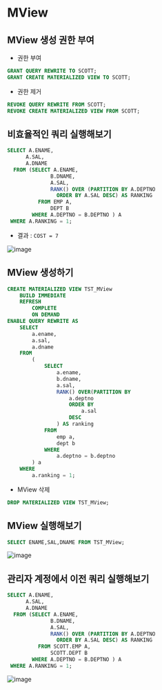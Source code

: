 # MView


## MView 생성 권한 부여

- 권한 부여

```SQL
GRANT QUERY REWRITE TO SCOTT;
GRANT CREATE MATERIALIZED VIEW TO SCOTT;
```


- 권한 제거

```sql
REVOKE QUERY REWRITE FROM SCOTT;
REVOKE CREATE MATERIALIZED VIEW FROM SCOTT;
```



## 비효율적인 쿼리 실행해보기

```SQL
SELECT A.ENAME,
      A.SAL,
      A.DNAME
  FROM (SELECT A.ENAME,
              B.DNAME,
              A.SAL,
              RANK() OVER (PARTITION BY A.DEPTNO
                ORDER BY A.SAL DESC) AS RANKING
          FROM EMP A,
              DEPT B
        WHERE A.DEPTNO = B.DEPTNO ) A
 WHERE A.RANKING = 1;
```

- 결과 : `COST = 7`

![image](https://user-images.githubusercontent.com/77392444/119910452-27469680-bf92-11eb-9742-ff11db2e780b.png)



## MView 생성하기

```SQL
CREATE MATERIALIZED VIEW TST_MView
    BUILD IMMEDIATE
    REFRESH
        COMPLETE
        ON DEMAND
ENABLE QUERY REWRITE AS
    SELECT
        a.ename,
        a.sal,
        a.dname
    FROM
        (
            SELECT
                a.ename,
                b.dname,
                a.sal,
                RANK() OVER(PARTITION BY
                    a.deptno
                    ORDER BY
                        a.sal
                    DESC
                ) AS ranking
            FROM
                emp a,
                dept b
            WHERE
                a.deptno = b.deptno
        ) a
    WHERE
        a.ranking = 1;
```

- MView 삭제

```sql
DROP MATERIALIZED VIEW TST_MView;
```

## MView 실행해보기

```SQL
SELECT ENAME,SAL,DNAME FROM TST_MView;
```

![image](https://user-images.githubusercontent.com/77392444/119910996-6a553980-bf93-11eb-9607-7fd5a5f80ea4.png)


## 관리자 계정에서 이전 쿼리 실행해보기

```SQL
SELECT A.ENAME,
      A.SAL,
      A.DNAME
  FROM (SELECT A.ENAME,
              B.DNAME,
              A.SAL,
              RANK() OVER (PARTITION BY A.DEPTNO
                ORDER BY A.SAL DESC) AS RANKING
          FROM SCOTT.EMP A,
              SCOTT.DEPT B
        WHERE A.DEPTNO = B.DEPTNO ) A
 WHERE A.RANKING = 1;
 ```
 
![image](https://user-images.githubusercontent.com/77392444/119911130-a9838a80-bf93-11eb-9424-b1773a26b590.png)
